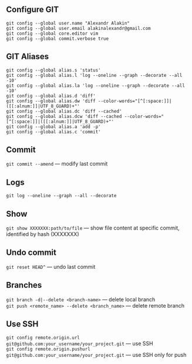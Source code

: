 ## Configure GIT
```
git config --global user.name "Alexandr Alakin"
git config --global user.email alakinalexandr@gmail.com
git config --global core.editor vim
git config --global commit.verbose true
```

## GIT Aliases
```
git config --global alias.s 'status'
git config --global alias.l 'log --oneline --graph --decorate --all -10'
git config --global alias.la 'log --oneline --graph --decorate --all -10'
git config --global alias.d 'diff'
git config --global alias.dw 'diff --color-words="[^[:space:]]|([[:alnum:]]|UTF_8_GUARD)+"'
git config --global alias.dc 'diff --cached'
git config --global alias.dcw 'diff --cached --color-words="[^[:space:]]|([[:alnum:]]|UTF_8_GUARD)+"'
git config --global alias.a 'add -p'
git config --global alias.c 'commit'
```

## Commit
`git commit --amend` — modify last commit

## Logs
`git log --oneline --graph --all --decorate`

## Show
`git show XXXXXXX:path/to/file` — show file content at specific commit, identified by hash (XXXXXXX)

## Undo commit
`git reset HEAD^` — undo last commit

## Branches
`git branch -d|--delete <branch-name>` — delete local branch\
`git push <remote_name> --delete <branch_name>` — delete remote branch

## Use SSH
`git config remote.origin.url git@github.com:your_username/your_project.git` — use SSH\
`git config remote.origin.pushurl git@github.com:your_username/your_project.git` — use SSH only for push
